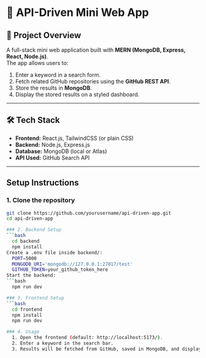 # 📌 API-Driven Mini Web App

## 🚀 Project Overview
A full-stack mini web application built with **MERN (MongoDB, Express, React, Node.js)**.  
The app allows users to:
1. Enter a keyword in a search form.  
2. Fetch related GitHub repositories using the **GitHub REST API**.  
3. Store the results in **MongoDB**.  
4. Display the stored results on a styled dashboard.  

---

## 🛠️ Tech Stack
- **Frontend:** React.js, TailwindCSS (or plain CSS)  
- **Backend:** Node.js, Express.js  
- **Database:** MongoDB (local or Atlas)  
- **API Used:** GitHub Search API  

---

## Setup Instructions

### 1. Clone the repository
```bash
git clone https://github.com/yourusername/api-driven-app.git
cd api-driven-app

### 2. Backend Setup
```bash
  cd backend
  npm install
Create a .env file inside backend/:
  PORT=5000
  MONGODB_URI='mongodb://127.0.0.1:27017/test'
  GITHUB_TOKEN=your_github_token_here
Start the backend:
```bash
  npm run dev

### 3. Frontend Setup
```bash
  cd frontend
  npm install
  npm run dev

### 4. Usage
  1. Open the frontend (default: http://localhost:5173/).
  2. Enter a keyword in the search bar.
  3. Results will be fetched from GitHub, saved in MongoDB, and displayed on the dashboard.
